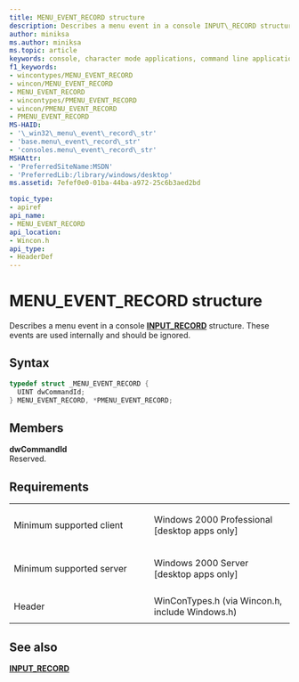 ```yaml
---
title: MENU_EVENT_RECORD structure
description: Describes a menu event in a console INPUT\_RECORD structure. These events are used internally and should be ignored.
author: miniksa
ms.author: miniksa
ms.topic: article
keywords: console, character mode applications, command line applications, terminal applications, console api
f1_keywords:
- wincontypes/MENU_EVENT_RECORD
- wincon/MENU_EVENT_RECORD
- MENU_EVENT_RECORD
- wincontypes/PMENU_EVENT_RECORD
- wincon/PMENU_EVENT_RECORD
- PMENU_EVENT_RECORD
MS-HAID:
- '\_win32\_menu\_event\_record\_str'
- 'base.menu\_event\_record\_str'
- 'consoles.menu\_event\_record\_str'
MSHAttr:
- 'PreferredSiteName:MSDN'
- 'PreferredLib:/library/windows/desktop'
ms.assetid: 7efef0e0-01ba-44ba-a972-25c6b3aed2bd

topic_type:
- apiref
api_name:
- MENU_EVENT_RECORD
api_location:
- Wincon.h
api_type:
- HeaderDef
---
```


# MENU\_EVENT\_RECORD structure


Describes a menu event in a console [**INPUT\_RECORD**](input-record-str.md) structure. These events are used internally and should be ignored.

Syntax
------

```C
typedef struct _MENU_EVENT_RECORD {
  UINT dwCommandId;
} MENU_EVENT_RECORD, *PMENU_EVENT_RECORD;
```

Members
-------

**dwCommandId**  
Reserved.

Requirements
------------

<table>
<colgroup>
<col width="50%" />
<col width="50%" />
</colgroup>
<tbody>
<tr class="odd">
<td><p>Minimum supported client</p></td>
<td><p>Windows 2000 Professional [desktop apps only]</p></td>
</tr>
<tr class="even">
<td><p>Minimum supported server</p></td>
<td><p>Windows 2000 Server [desktop apps only]</p></td>
</tr>
<tr class="odd">
<td><p>Header</p></td>
<td>WinConTypes.h (via Wincon.h, include Windows.h)</td>
</tr>
</tbody>
</table>

## <span id="see_also"></span>See also


[**INPUT\_RECORD**](input-record-str.md)

 

 




